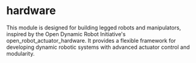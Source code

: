 # hardware
This module is designed for building legged robots and manipulators, inspired by the Open Dynamic Robot Initiative's open_robot_actuator_hardware. It provides a flexible framework for developing dynamic robotic systems with advanced actuator control and modularity.
